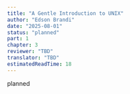 ```yaml
---
title: "A Gentle Introduction to UNIX"
author: "Edson Brandi"
date: "2025-08-01"
status: "planned"
part: 1
chapter: 3
reviewer: "TBD"
translator: "TBD"
estimatedReadTime: 18
---
```


planned

